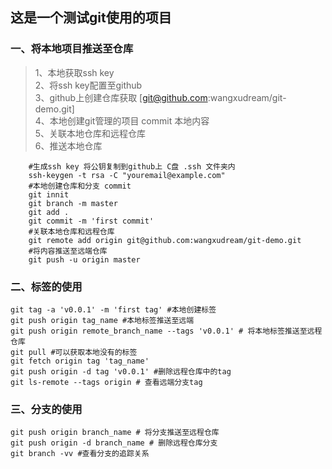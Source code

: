 ## 这是一个测试git使用的项目

### 一、将本地项目推送至仓库

> 1、本地获取ssh key  
> 2、将ssh key配置至github  
> 3、github上创建仓库获取  [git@github.com:wangxudream/git-demo.git]  
> 4、本地创建git管理的项目 commit 本地内容   
> 5、关联本地仓库和远程仓库  
> 6、推送本地仓库

```shell
    #生成ssh key 将公钥复制到github上 C盘 .ssh 文件夹内
    ssh-keygen -t rsa -C "youremail@example.com"
    #本地创建仓库和分支 commit
    git innit 
    git branch -m master
    git add .
    git commit -m 'first commit' 
    #关联本地仓库和远程仓库
    git remote add origin git@github.com:wangxudream/git-demo.git
    #将内容推送至远端仓库 
    git push -u origin master 
```
### 二、标签的使用
```shell
git tag -a 'v0.0.1' -m 'first tag' #本地创建标签
git push origin tag_name #本地标签推送至远端
git push origin remote_branch_name --tags 'v0.0.1' # 将本地标签推送至远程仓库
git pull #可以获取本地没有的标签
git fetch origin tag 'tag_name'
git push origin -d tag 'v0.0.1' #删除远程仓库中的tag
git ls-remote --tags origin # 查看远端分支tag
```
### 三、分支的使用
```shell
git push origin branch_name # 将分支推送至远程仓库
git push origin -d branch_name # 删除远程仓库分支
git branch -vv #查看分支的追踪关系
```
  
